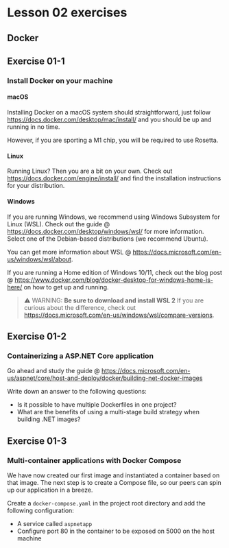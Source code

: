 # Lesson 02 exercises
## Docker

## Exercise 01-1
### Install Docker on your machine
#### macOS 
Installing Docker on a macOS system should straightforward, just follow https://docs.docker.com/desktop/mac/install/ and you should be up and running in no time.

However, if you are sporting a M1 chip, you will be required to use Rosetta.

#### Linux
Running Linux? Then you are a bit on your own. Check out https://docs.docker.com/engine/install/ and find the installation instructions for your distribution.

#### Windows
If you are running Windows, we recommend using Windows Subsystem for Linux (WSL). Check out the guide @ https://docs.docker.com/desktop/windows/wsl/ for more information. Select one of the Debian-based distributions (we recommend Ubuntu).

You can get more information about WSL @ https://docs.microsoft.com/en-us/windows/wsl/about.

If you are running a Home edition of Windows 10/11, check out the blog post @ https://www.docker.com/blog/docker-desktop-for-windows-home-is-here/ on how to get up and running.

> :warning: WARNING: **Be sure to download and install WSL 2** If you are curious about the difference, check out https://docs.microsoft.com/en-us/windows/wsl/compare-versions.

## Exercise 01-2
### Containerizing a ASP.NET Core application
Go ahead and study the guide @ https://docs.microsoft.com/en-us/aspnet/core/host-and-deploy/docker/building-net-docker-images

Write down an answer to the following questions:
- Is it possible to have multiple Dockerfiles in one project?
- What are the benefits of using a multi-stage build strategy when building .NET images?

## Exercise 01-3
### Multi-container applications with Docker Compose
We have now created our first image and instantiated a container based on that image. The next step is to create a Compose file, so our peers can spin up our application in a breeze.

Create a `docker-compose.yaml` in the project root directory and add the following configuration:
- A service called `aspnetapp`
- Configure port 80 in the container to be exposed on 5000 on the host machine